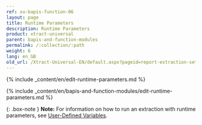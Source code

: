 ```yaml
---
ref: xu-bapis-function-06
layout: page
title: Runtime Parameters
description: Runtime Parameters
product: xtract-universal
parent: bapis-and-function-modules
permalink: /:collection/:path
weight: 6
lang: en_GB
old_url: /Xtract-Universal-EN/default.aspx?pageid=report-extraction-settings
---
```


{% include _content/en/edit-runtime-parameters.md %}

{% include _content/en/bapis-and-function-modules/edit-runtime-parameters.md %}

{: .box-note }
**Note:** For information on how to run an extraction with runtime parameters, see [User-Defined Variables](../advanced-techniques/user-defined-variables).